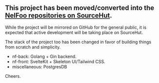 ## This project has been moved/converted into the [NelFoo repositories on SourceHut](https://sr.ht/~dat-adi/nelfoo/).
While the project will be mirrored on GitHub for the general public, it is expected that active development will be taking place on SourceHut.

The stack of the project too has been changed in favor of building things from scratch and simplicity.
- nf-back: Golang + Gin backend.
- nf-front: SvelteKit + Skeleton UI/Tailwind CSS.
- miscellaneous: PostgresDB

Cheers.
